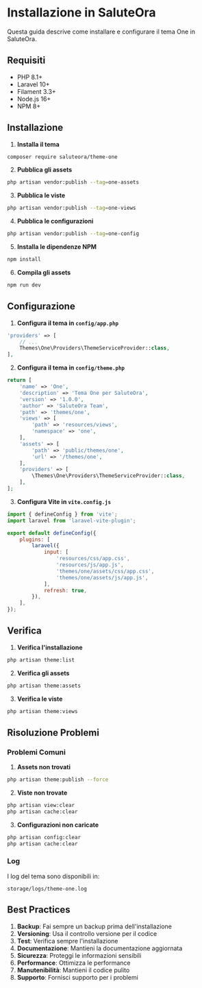 # Installazione in SaluteOra

Questa guida descrive come installare e configurare il tema One in SaluteOra.

## Requisiti

- PHP 8.1+
- Laravel 10+
- Filament 3.3+
- Node.js 16+
- NPM 8+

## Installazione

1. **Installa il tema**
```bash
composer require saluteora/theme-one
```

2. **Pubblica gli assets**
```bash
php artisan vendor:publish --tag=one-assets
```

3. **Pubblica le viste**
```bash
php artisan vendor:publish --tag=one-views
```

4. **Pubblica le configurazioni**
```bash
php artisan vendor:publish --tag=one-config
```

5. **Installa le dipendenze NPM**
```bash
npm install
```

6. **Compila gli assets**
```bash
npm run dev
```

## Configurazione

1. **Configura il tema in `config/app.php`**
```php
'providers' => [
    // ...
    Themes\One\Providers\ThemeServiceProvider::class,
],
```

2. **Configura il tema in `config/theme.php`**
```php
return [
    'name' => 'One',
    'description' => 'Tema One per SaluteOra',
    'version' => '1.0.0',
    'author' => 'SaluteOra Team',
    'path' => 'themes/one',
    'views' => [
        'path' => 'resources/views',
        'namespace' => 'one',
    ],
    'assets' => [
        'path' => 'public/themes/one',
        'url' => '/themes/one',
    ],
    'providers' => [
        \Themes\One\Providers\ThemeServiceProvider::class,
    ],
];
```

3. **Configura Vite in `vite.config.js`**
```javascript
import { defineConfig } from 'vite';
import laravel from 'laravel-vite-plugin';

export default defineConfig({
    plugins: [
        laravel({
            input: [
                'resources/css/app.css',
                'resources/js/app.js',
                'themes/one/assets/css/app.css',
                'themes/one/assets/js/app.js',
            ],
            refresh: true,
        }),
    ],
});
```

## Verifica

1. **Verifica l'installazione**
```bash
php artisan theme:list
```

2. **Verifica gli assets**
```bash
php artisan theme:assets
```

3. **Verifica le viste**
```bash
php artisan theme:views
```

## Risoluzione Problemi

### Problemi Comuni

1. **Assets non trovati**
```bash
php artisan theme:publish --force
```

2. **Viste non trovate**
```bash
php artisan view:clear
php artisan cache:clear
```

3. **Configurazioni non caricate**
```bash
php artisan config:clear
php artisan cache:clear
```

### Log

I log del tema sono disponibili in:
```
storage/logs/theme-one.log
```

## Best Practices

1. **Backup**: Fai sempre un backup prima dell'installazione
2. **Versioning**: Usa il controllo versione per il codice
3. **Test**: Verifica sempre l'installazione
4. **Documentazione**: Mantieni la documentazione aggiornata
5. **Sicurezza**: Proteggi le informazioni sensibili
6. **Performance**: Ottimizza le performance
7. **Manutenibilità**: Mantieni il codice pulito
8. **Supporto**: Fornisci supporto per i problemi 
